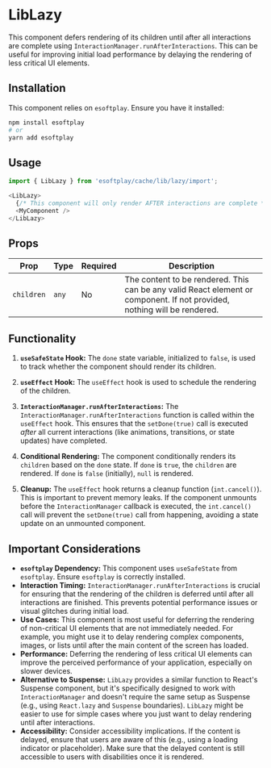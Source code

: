 # LibLazy

This component defers rendering of its children until after all interactions are complete using `InteractionManager.runAfterInteractions`. This can be useful for improving initial load performance by delaying the rendering of less critical UI elements.

## Installation

This component relies on `esoftplay`. Ensure you have it installed:

```bash
npm install esoftplay
# or
yarn add esoftplay
```

## Usage

```javascript
import { LibLazy } from 'esoftplay/cache/lib/lazy/import';

<LibLazy>
  {/* This component will only render AFTER interactions are complete */}
  <MyComponent />
</LibLazy>
```

## Props

| Prop      | Type    | Required | Description                                                                                                                                                                                                                                                                                                                                                                                    |
| --------- | ------- | -------- | -------------------------------------------------------------------------------------------------------------------------------------------------------------------------------------------------------------------------------------------------------------------------------------------------------------------------------------------------------------------------------------------------- |
| `children` | `any`   | No       | The content to be rendered. This can be any valid React element or component.  If not provided, nothing will be rendered.                                                                                                                                                                                                                                                                                                                                                        |

## Functionality

1. **`useSafeState` Hook:** The `done` state variable, initialized to `false`, is used to track whether the component should render its children.

2. **`useEffect` Hook:** The `useEffect` hook is used to schedule the rendering of the children.

3. **`InteractionManager.runAfterInteractions`:** The `InteractionManager.runAfterInteractions` function is called within the `useEffect` hook. This ensures that the `setDone(true)` call is executed *after* all current interactions (like animations, transitions, or state updates) have completed.

4. **Conditional Rendering:** The component conditionally renders its `children` based on the `done` state.  If `done` is `true`, the `children` are rendered. If `done` is `false` (initially), `null` is rendered.

5. **Cleanup:** The `useEffect` hook returns a cleanup function (`int.cancel()`). This is important to prevent memory leaks. If the component unmounts before the `InteractionManager` callback is executed, the `int.cancel()` call will prevent the `setDone(true)` call from happening, avoiding a state update on an unmounted component.

## Important Considerations

* **`esoftplay` Dependency:** This component uses `useSafeState` from `esoftplay`. Ensure `esoftplay` is correctly installed.
* **Interaction Timing:**  `InteractionManager.runAfterInteractions` is crucial for ensuring that the rendering of the children is deferred until after all interactions are finished.  This prevents potential performance issues or visual glitches during initial load.
* **Use Cases:** This component is most useful for deferring the rendering of non-critical UI elements that are not immediately needed.  For example, you might use it to delay rendering complex components, images, or lists until after the main content of the screen has loaded.
* **Performance:** Deferring the rendering of less critical UI elements can improve the perceived performance of your application, especially on slower devices.
* **Alternative to Suspense:** `LibLazy` provides a similar function to React's Suspense component, but it's specifically designed to work with `InteractionManager` and doesn't require the same setup as Suspense (e.g., using `React.lazy` and `Suspense` boundaries).  `LibLazy` might be easier to use for simple cases where you just want to delay rendering until after interactions.
* **Accessibility:**  Consider accessibility implications. If the content is delayed, ensure that users are aware of this (e.g., using a loading indicator or placeholder).  Make sure that the delayed content is still accessible to users with disabilities once it is rendered.
